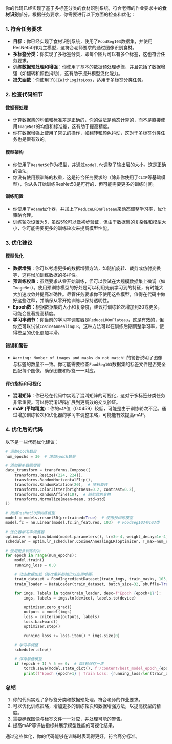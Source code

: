 你的代码已经实现了基于多标签分类的食材识别系统，符合老师的作业要求中的**食材识别**部分。根据任务要求，你需要进行以下方面的检查和优化：

### 1. **符合任务要求**
- **目标**：你已经实现了食材识别系统，使用了`FoodSeg103`数据集，并使用ResNet50作为主模型，这符合老师要求的通过图像识别食材。
- **多标签分类**：你实现了多标签分类，即每个图片可以有多个标签，这也符合任务要求。
- **训练数据预处理和增强**：你使用了基本的数据预处理步骤，并且包括了数据增强（如翻转和颜色抖动），这有助于提升模型泛化能力。
- **损失函数**：你使用了`BCEWithLogitsLoss`，适用于多标签分类任务。

### 2. **检查代码细节**
#### 数据预处理
- 计算数据集的均值和标准差是正确的，你的做法是动态计算的，而不是直接使用`ImageNet`的均值和标准差，这有助于提高精度。
- 你在数据增强上使用了常见的操作，如翻转和颜色抖动，这对于多标签分类任务也是很有效的。

#### 模型架构
- 你使用了`ResNet50`作为模型，并通过`model.fc`调整了输出层的大小。这是正确的做法。
- 你没有使用预训练的权重，这是符合任务要求的（除非你使用了`CLIP`等基础模型），你从头开始训练ResNet50是可行的，但可能需要更多的训练时间。

#### 训练配置
- 你使用了`AdamW`优化器，并加上了`ReduceLROnPlateau`来动态调整学习率，优化策略合理。
- 训练轮次设置为5，虽然5轮可以做初步验证，但由于数据集的复杂性和模型大小，你可能需要更多的训练轮次来提高模型性能。

### 3. **优化建议**
#### 模型优化
- **数据增强**：你可以考虑更多的数据增强方法，如随机旋转、裁剪或仿射变换等，这将增加训练数据的多样性。
- **预训练权重**：虽然要求从零开始训练，但可以尝试在大规模数据集上微调（如`ImageNet`）。使用预训练模型的好处是可以利用先前学习到的特征，有时能大大加速收敛并提高准确性。尽管任务要求你不使用这些模型，值得在代码中做好这些注释，并确保从零开始训练以保持透明性。
- **Epoch数**：根据数据集的大小和复杂度，建议将训练轮次增加到30或更多，可能会显著提高精度。
- **学习率调节**：你当前的学习率调度器是`ReduceLROnPlateau`，这是有效的，但你还可以试试`CosineAnnealingLR`，这种方法可以在训练后期调整学习率，使得模型的优化更加平滑。

#### 错误和警告
- `Warning: Number of images and masks do not match!` 的警告说明了图像与标签的数量不一致。你可能需要检查`FoodSeg103`数据集的标签文件是否完全匹配每个图像，确保图像和标签一一对应。

#### 评价指标和可视化
- **混淆矩阵**：你已经在代码中实现了混淆矩阵的可视化，这对于多标签分类任务非常重要。可以将混淆矩阵扩展到更高效的交叉验证。
- **mAP (平均精度)**：你的`mAP`值（0.0459）较低，可能是由于训练轮次不足。通过增加训练轮次和优化器的学习率调整策略，可能能有效提高mAP。

### 4. **优化后的代码**
以下是一些代码优化建议：

```python
# 调整epoch数目
num_epochs = 30  # 增加epoch数量

# 添加更多数据增强
data_transform = transforms.Compose([
    transforms.Resize((224, 224)),
    transforms.RandomHorizontalFlip(),
    transforms.RandomRotation(20),  # 随机旋转
    transforms.ColorJitter(brightness=0.2, contrast=0.2),
    transforms.RandomAffine(10),  # 随机仿射变换
    transforms.Normalize(mean=mean, std=std)
])

# 微调ResNet50预训练模型
model = models.resnet50(pretrained=True)  # 使用预训练模型
model.fc = nn.Linear(model.fc.in_features, 103)  # FoodSeg103有103类

# 优化器学习率调度器
optimizer = optim.AdamW(model.parameters(), lr=3e-4, weight_decay=1e-4)
scheduler = optim.lr_scheduler.CosineAnnealingLR(optimizer, T_max=num_epochs)

# 使用更多训练轮次
for epoch in range(num_epochs):
    model.train()
    running_loss = 0.0

    # 动态数据加载（每次重新初始化以应用增强）
    train_dataset = FoodIngredientDataset(train_imgs, train_masks, 103, data_transform)
    train_loader = DataLoader(train_dataset, batch_size=32, shuffle=True, num_workers=4)

    for imgs, labels in tqdm(train_loader, desc=f"Epoch {epoch+1}"):
        imgs, labels = imgs.to(device), labels.to(device)

        optimizer.zero_grad()
        outputs = model(imgs)
        loss = criterion(outputs, labels)
        loss.backward()
        optimizer.step()

        running_loss += loss.item() * imgs.size(0)

    # 学习率调整
    scheduler.step()

    # 保存最佳模型
    if (epoch + 1) % 5 == 0:  # 每5轮保存一次
        torch.save(model.state_dict(), f'/content/best_model_epoch_{epoch+1}.pth')
        print(f"Epoch {epoch+1} | Train Loss: {running_loss/len(train_dataset):.4f}")
```

### 总结
1. 你的代码实现了多标签分类和数据预处理，符合老师的作业要求。
2. 可以优化训练策略，增加更多的训练轮次和数据增强方法，以提高模型的精度。
3. 需要确保图像与标签文件一一对应，并处理可能的警告。
4. 提高mAP等评估指标并展示模型性能的可视化结果。

通过这些优化，你的代码能够在训练时表现得更好，符合高分标准。
